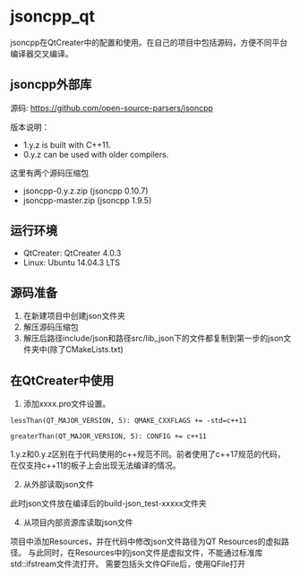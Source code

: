 # jsoncpp_qt

jsoncpp在QtCreater中的配置和使用。在自己的项目中包括源码，方便不同平台编译器交叉编译。

## jsoncpp外部库
源码: https://github.com/open-source-parsers/jsoncpp

版本说明：
  - 1.y.z is built with C++11.
  - 0.y.z can be used with older compilers.

这里有两个源码压缩包
- jsoncpp-0.y.z.zip   (jsoncpp 0.10.7)
- jsoncpp-master.zip  (jsoncpp 1.9.5)

## 运行环境
- QtCreater: QtCreater 4.0.3 
- Linux: Ubuntu 14.04.3 LTS

## 源码准备
1. 在新建项目中创建json文件夹
2. 解压源码压缩包
3. 解压后路径include/json和路径src/lib_json下的文件都复制到第一步的json文件夹中(除了CMakeLists.txt)

## 在QtCreater中使用
1. 添加xxxx.pro文件设置。

`lessThan(QT_MAJOR_VERSION, 5): QMAKE_CXXFLAGS += -std=c++11`

`greaterThan(QT_MAJOR_VERSION, 5): CONFIG += c++11`

  1.y.z和0.y.z区别在于代码使用的c++规范不同。前者使用了c++17规范的代码，在仅支持c++11的板子上会出现无法编译的情况。

2. 从外部读取json文件

此时json文件放在编译后的build-json_test-xxxxx文件夹

4. 从项目内部资源库读取json文件

项目中添加Resources，并在代码中修改json文件路径为QT Resources的虚拟路径。
与此同时，在Resources中的json文件是虚拟文件，不能通过标准库std::ifstream文件流打开。
需要包括头文件QFile后，使用QFile打开

